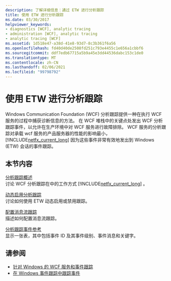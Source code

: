 ```yaml
---
description: 了解详细信息：通过 ETW 进行分析跟踪
title: 使用 ETW 进行分析跟踪
ms.date: 03/30/2017
helpviewer_keywords:
- diagnostics [WCF], analytic tracing
- administration [WCF], analytic tracing
- analytic tracing [WCF]
ms.assetid: 1d518e47-a38d-41e8-93d7-8c3b361f6a56
ms.openlocfilehash: fd40d40de2508fd251c793e4455c1e656a1cbbf6
ms.sourcegitcommit: ddf7edb67715a5b9a45e3dd44536dabc153c1de0
ms.translationtype: MT
ms.contentlocale: zh-CN
ms.lasthandoff: 02/06/2021
ms.locfileid: "99798792"
---
```

# <a name="analytic-tracing-with-etw"></a>使用 ETW 进行分析跟踪

Windows Communication Foundation (WCF) 分析跟踪提供一种在执行 WCF 服务的过程中捕获诊断信息的方法。 在 WCF 堆栈中的关键点处发出 WCF 分析跟踪事件，以允许在生产环境中对 WCF 服务进行故障排除。 WCF 服务的分析跟踪对承载 wcf 服务的产品服务器的性能的影响最小， [!INCLUDE[netfx_current_long](../../../../../includes/netfx-current-long-md.md)] 因为这些事件非常有效地发出到 Windows (ETW) 会话的事件跟踪。  
  
## <a name="in-this-section"></a>本节内容  

 [分析跟踪概述](analytic-tracing-overview.md)  
 讨论 WCF 分析跟踪在中的工作方式 [!INCLUDE[netfx_current_long](../../../../../includes/netfx-current-long-md.md)] 。  
  
 [动态启用分析跟踪](dynamically-enabling-analytic-tracing.md)  
 讨论如何使用 ETW 动态启用或禁用跟踪。  
  
 [配置消息流跟踪](configuring-message-flow-tracing.md)  
 描述如何配置消息流跟踪。  
  
 [分析跟踪事件参考](analytic-trace-event-reference.md)  
 显示一张表，其中包括事件 ID 及其事件级别、事件消息和关键字。  
  
## <a name="see-also"></a>请参阅

- [针对 Windows 的 WCF 服务和事件跟踪](../../samples/wcf-services-and-event-tracing-for-windows.md)
- [在 Windows 事件跟踪中跟踪事件](../../../windows-workflow-foundation/samples/tracking-events-into-event-tracing-in-windows.md)
